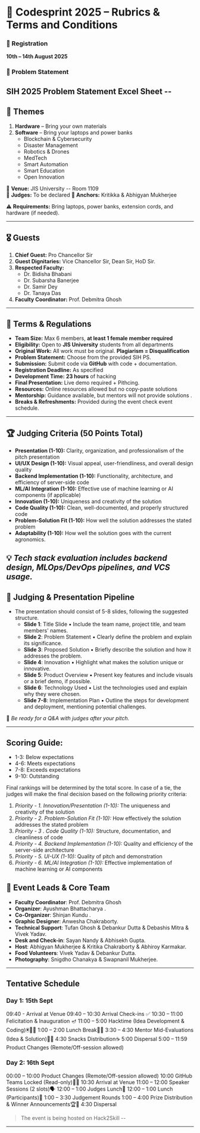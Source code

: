 # 🚀 Codesprint 2025 – Rubrics & Terms and Conditions

### 📅 Registration  
**10th – 14th August 2025**

### 🧩 Problem Statement  
**SIH 2025**
Problem Statement Excel Sheet -- 
---

## 🎯 Themes

1. **Hardware** – Bring your own materials  
2. **Software** – Bring your laptops and power banks  
   - Blockchain & Cybersecurity  
   - Disaster Management  
   - Robotics & Drones  
   - MedTech  
   - Smart Automation  
   - Smart Education  
   - Open Innovation  

📍 **Venue:** JIS University -- Room 1109  
👥 **Judges:** To be declared
🎤 **Anchors:** Kritikka & Abhigyan Mukherjee  

⚠️ **Requirements:** Bring laptops, power banks, extension cords, and hardware (if needed).

---

## 🎖 Guests

1. **Chief Guest:** Pro Chancellor Sir  
2. **Guest Dignitaries:** Vice Chancellor Sir, Dean Sir, HoD Sir.  
3. **Respected Faculty:**  
   - Dr. Bidisha Bhabani  
   - Dr. Subarsha Banerjee  
   - Dr. Samir Dey  
   - Dr. Tanaya Das
4. **Faculty Coordinator:** Prof. Debmitra Ghosh  

---

## 📜 Terms & Regulations

- **Team Size:** Max 6 members, **at least 1 female member required**  
- **Eligibility:** Open to **JIS University** students from all departments  
- **Original Work:** All work must be original. **Plagiarism = Disqualification**  
- **Problem Statement:** Choose from the provided SIH PS.
- **Submission:** Submit code via **GitHub** with code + documentation.
- **Registration Deadline:** As specified  
- **Development Time:** **23 hours** of hacking  
- **Final Presentation:** Live demo required + Pithcing. 
- **Resources:** Online resources allowed but no copy-paste solutions  
- **Mentorship:** Guidance available, but mentors will not provide solutions  .
- **Breaks & Refreshments:** Provided during the event check event schedule.

---

## 🏆 Judging Criteria (50 Points Total)

- **Presentation (1-10):** Clarity, organization, and professionalism of the pitch presentation
- **UI/UX Design (1-10):** Visual appeal, user-friendliness, and overall design quality
- **Backend Implementation (1-10):** Functionality, architecture, and efficiency of server-side code
- **ML/AI Integration (1-10):** Effective use of machine learning or AI components (if applicable)
- **Innovation (1-10):** Uniqueness and creativity of the solution
- **Code Quality (1-10):** Clean, well-documented, and properly structured code
- **Problem-Solution Fit (1-10):** How well the solution addresses the stated problem
- **Adaptability (1-10):** How well the solution goes with the current agronomics.

💡 *Tech stack evaluation includes backend design, MLOps/DevOps pipelines, and VCS usage.*
---

## 📝 Judging & Presentation Pipeline

- The presentation should consist of 5-8 slides, following the suggested structure.
    - **Slide 1**: Title Slide
    ▪ Include the team name, project title, and team members' names.
    - **Slide 2**: Problem Statement
    ▪ Clearly define the problem and explain its significance.
    - **Slide 3**: Proposed Solution
    ▪ Briefly describe the solution and how it addresses the problem.
    - **Slide 4**: Innovation
    ▪ Highlight what makes the solution unique or innovative.
    - **Slide 5**: Product Overview
    ▪ Present key features and include visuals or a brief demo, if possible.
    - **Slide 6**: Technology Used
    ▪ List the technologies used and explain why they were chosen.
    - **Slide 7-8**: Implementation Plan
    ▪ Outline the steps for development and deployment, mentioning potential
    challenges.

🎤 *Be ready for a Q&A with judges after your pitch.*

---

## Scoring Guide:

- 1-3: Below expectations
- 4-6: Meets expectations
- 7-8: Exceeds expectations
- 9-10: Outstanding

Final rankings will be determined by the total score. In case of a tie, the judges will make the final decision based on the following priority criteria:

1. *Priority - 1. Innovation/Presentation (1-10):* The uniqueness and creativity of the solution
2. *Priority - 2. Problem-Solution Fit (1-10):* How effectively the solution addresses the stated problem
3. *Priority - 3 . Code Quality (1-10):* Structure, documentation, and cleanliness of code
4. *Priority - 4. Backend Implementation (1-10):* Quality and efficiency of the server-side architecture
5. *Priority - 5. UI-UX (1-10):* Quality of pitch and demonstration
6. *Priority - 6. ML/AI Integration (1-10):* Effective implementation of machine learning or AI components

## 👥 Event Leads & Core Team

- **Faculty Coordinator**: Prof. Debmitra Ghosh
- **Organizer**: Ayushman Bhattacharya .
- **Co-Organizer**: Shinjan Kundu .
- **Graphic Designer**: Anwesha Chakraborty.
- **Technical Support**: Tufan Ghosh & Debankur Dutta & Debashis Mitra & Vivek Yadav.
- **Desk and Check-in**: Sayan Nandy & Abhisekh Gupta.
- **Host**:  Abhigyan Mukherjee & Kritika Chakraborty & Abhiroy Karmakar.
- **Food Volunteers**: Vivek  Yadav & Debankur  Dutta.
- **Photography**: Snigdho Chanakya & Swapnanil Mukherjee.

---

## Tentative Schedule 
### Day 1: 15th Sept

09:40	- Arrival at Venue
09:40 – 10:30	Arrival Check-ins ✅ 
10:30 – 11:00	Felicitation & Inauguration 🪔 
11:00 – 5:00	Hacktime (Idea Development & Coding)🖲️🧑‍💻
1:00 – 2:00	Lunch Break🍕🤤
3:30 – 4:30	Mentor Mid-Evaluations (Idea & Solution)👾🤖
4:30	Snacks Distribution☕
5:00	Dispersal
5:00 – 11:59	Product Changes (Remote/Off-session allowed)

### Day 2: 16th Sept

00:00 – 10:00	Product Changes (Remote/Off-session allowed)
10:00	GitHub Teams Locked (Read-only)🧑‍💻
10:30	Arrival at Venue
11:00 – 12:00	Speaker Sessions (2 slots)🗣️
12:00 – 1:00	Judges Lunch🍕
12:00 – 1:00	Lunch (Participants)🍟
1:00 – 3:30	Judgement Rounds
1:00 – 4:00	Prize Distribution & Winner Announcements🏆🥇
4:30	Dispersal


> The event is being hosted on Hack2Skill --
---



